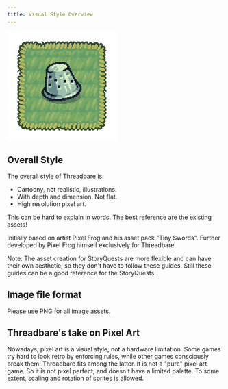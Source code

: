 ```yaml
---
title: Visual Style Overview
---
```

![](img/icon-256.png)

## Overall Style

The overall style of Threadbare is:

* Cartoony, not realistic, illustrations.
* With depth and dimension. Not flat.
* High resolution pixel art.

This can be hard to explain in words. The best reference are the existing assets!

Initially based on artist Pixel Frog and his asset pack "Tiny Swords". Further developed by Pixel Frog himself exclusively for Threadbare.

Note: The asset creation for StoryQuests are more flexible and can have their own aesthetic, so they don't have to follow these guides. Still these guides can be a good reference for the StoryQuests.

## Image file format

Please use PNG for all image assets.

## Threadbare's take on Pixel Art

Nowadays, pixel art is a visual style, not a hardware limitation. Some games try hard to look retro by enforcing rules, while other games consciously break them. Threadbare fits among the latter. It is not a "pure" pixel art game. So it is not pixel perfect, and doesn't have a limited palette. To some extent, scaling and rotation of sprites is allowed.
